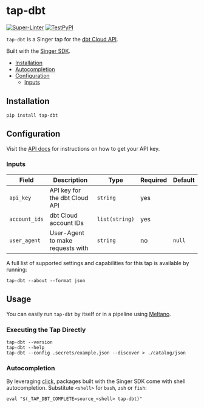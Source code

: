 # tap-dbt

[![Super-Linter](https://github.com/edgarrmondragon/tap-dbt/actions/workflows/superlinter.yml/badge.svg)](https://github.com/edgarrmondragon/tap-dbt/actions/workflows/superlinter.yml)
[![TestPyPI](https://github.com/edgarrmondragon/tap-dbt/actions/workflows/test-pypi.yml/badge.svg)](https://github.com/edgarrmondragon/tap-dbt/actions/workflows/test-pypi.yml)

`tap-dbt` is a Singer tap for the [dbt Cloud API][dbtcloud].

Built with the [Singer SDK][sdk].

- [Installation](#Installation)
- [Autocompletion](#Autocompletion)
- [Configuration](#Configuration)
  - [Inputs](#Inputs)

## Installation

```shell
pip install tap-dbt
```

## Configuration

Visit the [API docs][apidocs] for instructions on how to get your API key.

### Inputs

| Field         | Description                      | Type           | Required | Default |
|---------------|----------------------------------|----------------|----------|---------|
| `api_key`     | API key for the dbt Cloud API    | `string`       | yes      |         |
| `account_ids` | dbt Cloud account IDs            | `list(string)` | yes      |         |
| `user_agent`  | User-Agent to make requests with | `string`       | no       | `null`  |

A full list of supported settings and capabilities for this
tap is available by running:

```shell
tap-dbt --about --format json
```

## Usage

You can easily run `tap-dbt` by itself or in a pipeline using [Meltano][meltano].

### Executing the Tap Directly

```shell
tap-dbt --version
tap-dbt --help
tap-dbt --config .secrets/example.json --discover > ./catalog/json
```

### Autocompletion

By leveraging [click], packages built with the Singer SDK come with shell
autocompletion. Substitute `<shell>` for `bash`, `zsh` or `fish`:

```shell
eval "$(_TAP_DBT_COMPLETE=source_<shell> tap-dbt)"
```

[dbtcloud]: https://cloud.getdbt.com
[sdk]: https://gitlab.com/meltano/singer-sdk
[apidocs]: https://docs.getdbt.com/dbt-cloud/api#section/Authentication
[meltano]: https://gitlab.com/meltano/singer-sdk/-/blob/main/www.meltano.com
[click]: click.palletsprojects.com/
